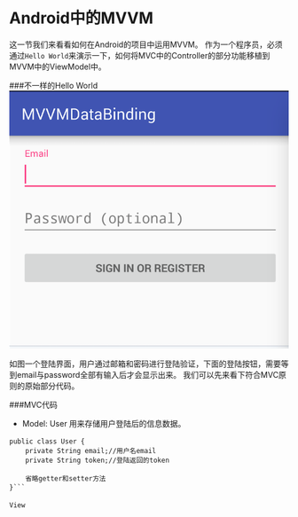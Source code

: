 # Android中的MVVM

这一节我们来看看如何在Android的项目中运用MVVM。
作为一个程序员，必须通过```Hello World```来演示一下，如何将MVC中的Controller的部分功能移植到MVVM中的ViewModel中。

###不一样的Hello World
![sample](../res/chapter1/1-4.png)


如图一个登陆界面，用户通过邮箱和密码进行登陆验证，下面的登陆按钮，需要等到email与password全部有输入后才会显示出来。
我们可以先来看下符合MVC原则的原始部分代码。

###MVC代码
* Model:
User 用来存储用户登陆后的信息数据。
```
public class User {
    private String email;//用户名email
    private String token;//登陆返回的token
    
    省略getter和setter方法
}```

View
